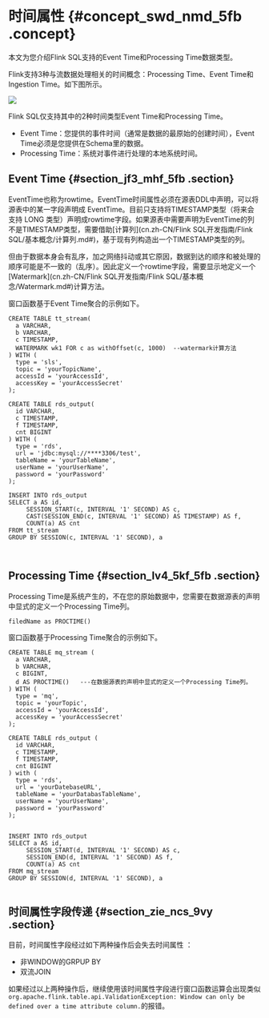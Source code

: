 # 时间属性 {#concept_swd_nmd_5fb .concept}

本文为您介绍Flink SQL支持的Event Time和Processing Time数据类型。

Flink支持3种与流数据处理相关的时间概念：Processing Time、Event Time和Ingestion Time。如下图所示。

![](http://static-aliyun-doc.oss-cn-hangzhou.aliyuncs.com/assets/img/62299/155772973547134_zh-CN.png)

Flink SQL仅支持其中的2种时间类型Event Time和Processing Time。

-   Event Time：您提供的事件时间（通常是数据的最原始的创建时间），Event Time必须是您提供在Schema里的数据。
-   Processing Time：系统对事件进行处理的本地系统时间。

## Event Time {#section_jf3_mhf_5fb .section}

EventTime也称为rowtime。EventTime时间属性必须在源表DDL中声明，可以将源表中的某一字段声明成 EventTime。目前只支持将TIMESTAMP类型（将来会支持 LONG 类型）声明成rowtime字段。如果源表中需要声明为EventTime的列不是TIMESTAMP类型，需要借助[计算列](cn.zh-CN/Flink SQL开发指南/Flink SQL/基本概念/计算列.md#)，基于现有列构造出一个TIMESTAMP类型的列。

但由于数据本身会有乱序，加之网络抖动或其它原因，数据到达的顺序和被处理的顺序可能是不一致的（乱序）。因此定义一个rowtime字段，需要显示地定义一个[Watermark](cn.zh-CN/Flink SQL开发指南/Flink SQL/基本概念/Watermark.md#)计算方法。

窗口函数基于Event Time聚合的示例如下。

```language-sql
CREATE TABLE tt_stream(
  a VARCHAR,
  b VARCHAR,
  c TIMESTAMP,
  WATERMARK wk1 FOR c as withOffset(c, 1000)  --watermark计算方法
) WITH (
  type = 'sls',
  topic = 'yourTopicName',
  accessId = 'yourAccessId',
  accessKey = 'yourAccessSecret'
);

CREATE TABLE rds_output(
  id VARCHAR,
  c TIMESTAMP, 
  f TIMESTAMP,
  cnt BIGINT
) WITH (
  type = 'rds',
  url = 'jdbc:mysql://****3306/test',
  tableName = 'yourTableName',
  userName = 'yourUserName',
  password = 'yourPassword'
);

INSERT INTO rds_output
SELECT a AS id, 
     SESSION_START(c, INTERVAL '1' SECOND) AS c, 
     CAST(SESSION_END(c, INTERVAL '1' SECOND) AS TIMESTAMP) AS f, 
     COUNT(a) AS cnt
FROM tt_stream
GROUP BY SESSION(c, INTERVAL '1' SECOND), a

				
```

## Processing Time {#section_lv4_5kf_5fb .section}

Processing Time是系统产生的，不在您的原始数据中，您需要在数据源表的声明中显式的定义一个Processing Time列。

```language-sql
filedName as PROCTIME()
```

窗口函数基于Processing Time聚合的示例如下。

```language-sql
CREATE TABLE mq_stream (
  a VARCHAR,
  b VARCHAR,
  c BIGINT,
  d AS PROCTIME()   ---在数据源表的声明中显式的定义一个Processing Time列。
) WITH (
  type = 'mq',
  topic = 'yourTopic',
  accessId = 'yourAccessId',
  accessKey = 'yourAccessSecret'
);

CREATE TABLE rds_output (
  id VARCHAR,
  c TIMESTAMP, 
  f TIMESTAMP,
  cnt BIGINT
) with (
  type = 'rds',
  url = 'yourDatebaseURL',
  tableName = 'yourDatabasTableName',
  userName = 'yourUserName',
  password = 'yourPassword'
);


INSERT INTO rds_output
SELECT a AS id, 
     SESSION_START(d, INTERVAL '1' SECOND) AS c, 
     SESSION_END(d, INTERVAL '1' SECOND) AS f, 
     COUNT(a) AS cnt
FROM mq_stream
GROUP BY SESSION(d, INTERVAL '1' SECOND), a
				
```

## 时间属性字段传递 {#section_zie_ncs_9vy .section}

目前，时间属性字段经过如下两种操作后会失去时间属性 ：

-   非WINDOW的GRPUP BY
-   双流JOIN

如果经过以上两种操作后，继续使用该时间属性字段进行窗口函数运算会出现类似`org.apache.flink.table.api.ValidationException: Window can only be defined over a time attribute column.`的报错。

